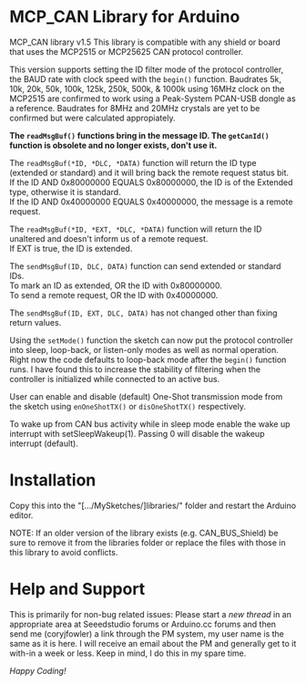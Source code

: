 MCP_CAN Library for Arduino
==============
MCP_CAN library v1.5
This library is compatible with any shield or board that uses the MCP2515 or MCP25625 CAN protocol controller.

This version supports setting the ID filter mode of the protocol controller, the BAUD rate with clock speed with the `begin()` function.  Baudrates 5k, 10k, 20k, 50k, 100k, 125k, 250k, 500k, & 1000k using 16MHz clock on the MCP2515 are confirmed to work using a Peak-System PCAN-USB dongle as a reference.  Baudrates for 8MHz and 20MHz crystals are yet to be confirmed but were calculated appropiately.

**The `readMsgBuf()` functions bring in the message ID. The `getCanId()` function is obsolete and no longer exists, don't use it.**

The `readMsgBuf(*ID, *DLC, *DATA)` function will return the ID type (extended or standard) and it will bring back the remote request status bit.  
If the ID AND 0x80000000 EQUALS 0x80000000, the ID is of the Extended type, otherwise it is standard.  
If the ID AND 0x40000000 EQUALS 0x40000000, the message is a remote request.  

The `readMsgBuf(*ID, *EXT, *DLC, *DATA)` function will return the ID unaltered and doesn't inform us of a remote request.  
If EXT is true, the ID is extended.  
  
The `sendMsgBuf(ID, DLC, DATA)` function can send extended or standard IDs.  
To mark an ID as extended, OR the ID with 0x80000000.    
To send a remote request, OR the ID with 0x40000000.  
  
The `sendMsgBuf(ID, EXT, DLC, DATA)` has not changed other than fixing return values.  

Using the `setMode()` function the sketch can now put the protocol controller into sleep, loop-back, or listen-only modes as well as normal operation.  Right now the code defaults to loop-back mode after the `begin()` function runs.  I have found this to increase the stability of filtering when the controller is initialized while connected to an active bus.

User can enable and disable (default) One-Shot transmission mode from the sketch using `enOneShotTX()` or `disOneShotTX()` respectively.

To wake up from CAN bus activity while in sleep mode enable the wake up interrupt with setSleepWakeup(1). Passing 0 will disable the wakeup interrupt (default).

Installation
==============
Copy this into the "[.../MySketches/]libraries/" folder and restart the Arduino editor.

NOTE: If an older version of the library exists (e.g. CAN_BUS_Shield) be sure to remove it from the libraries folder or replace the files with those in this library to avoid conflicts.


Help and Support
==============
This is primarily for non-bug related issues: Please start a *new thread* in an appropriate area at Seeedstudio forums or Arduino.cc forums and then send me (coryjfowler) a link through the PM system, my user name is the same as it is here.  I will receive an email about the PM and generally get to it with-in a week or less.  Keep in mind, I do this in my spare time.


*Happy Coding!*
